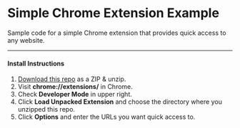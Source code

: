 # Simple Chrome Extension Example
Sample code for a simple Chrome extension that provides quick access to any website.

-----

#### Install Instructions
1. [Download this repo](https://github.com/parterburn/simple-chrome-extension/archive/master.zip) as a ZIP & unzip.
2. Visit **chrome://extensions/** in Chrome.
3. Check **Developer Mode** in upper right.
4. Click **Load Unpacked Extension** and choose the directory where you unzipped this repo.
5. Click **Options** and enter the URLs you want quick access to.
